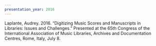 ```yaml
---
presentation_year: 2016
---
```

Laplante, Audrey. 2016. “Digitizing Music Scores and Manuscripts in Libraries: Issues and Challenges.” Presented at the 65th Congress of the International Association of Music Libraries, Archives and Documentation Centres, Rome, Italy, July 8.
